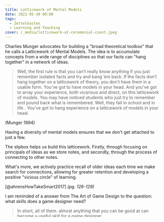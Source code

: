 ```yaml
---
title: Latticework of Mental Models
date: 2021-05-30 00:00
tags:
  - Zettelkasten
  - Learning and Teaching
cover: /_media/latticework-at-ceremonial-count.jpeg
---
```


Charlies Munger advocates for building a "broad theoretical toolbox" that he calls a Latticework of Mental Models. The idea is to accumulate concepts from a wide range of disciplines so that our facts can "hang together" in a network of ideas.

> Well, the first rule is that you can’t really know anything if you just remember isolated facts and try and bang ’em back. If the facts don’t hang together on a latticework of theory, you don’t have them in a usable form. You’ve got to have models in your head. And you’ve got to array your experience, both vicarious and direct, on this latticework of models. You may have noticed students who just try to remember and pound back what is remembered. Well, they fail in school and in life . You’ve got to hang experience on a latticework of models in your head.

(Munger 1994)

Having a diversity of mental models ensures that we don't get attached to just a few.

The slipbox helps us build this latticework. Firstly, through focusing on principals of ideas as we store notes, and secondly, through the process of connecting to other notes.

What's more, we actively practice recall of older ideas each time we make search for connections, allowing for greater retention and developing a positive "vicious circle" of learning.

 [@ahrensHowTakeSmart2017] *(pg. 126-129)*
 
 I am reminded of a answer from The Art of Game Design to the question: what skills does a game designer need?
 
 > In short, all of them. almost anything that you can be good at can become a useful skill for a game designer.
 
 [@schellArtGameDesign2015a] *(pg. 3)*
 
 Setting out to build a cross-discipline latticework like this is a great example of practicing [[Growth Mindset]].
 
 Cover image from [Latticework at Ceremonial Court in Education City](https://commons.wikimedia.org/wiki/File:Latticework_at_Ceremonial_Court_in_Education_City.jpg) on Wikimedia.